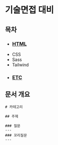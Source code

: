
# 기술면접 대비

## 목차
- ### [HTML](https://github.com/leejaelll/CTDoc/blob/html/HTML.md)
- CSS
- Sass
- Tailwind
- ### [ETC](https://github.com/leejaelll/CTDoc/blob/etc/Etc.md)

## 문서 개요
```
# 카테고리

## 주제

### 질문
---
### 꼬리질문
---

```
